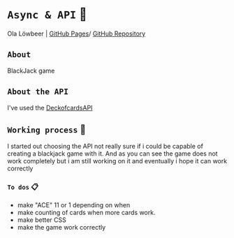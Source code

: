 
# `Async & API` :satellite:

Ola Löwbeer | [GitHub Pages](https://olalowbeer.github.io/Javascript-ajax/)/ [GitHub Repository](https://github.com/olalowbeer/Javascript-ajax)

## `About`

BlackJack game


## `About the API`

I've used the [DeckofcardsAPI](https://deckofcardsapi.com/) 

## `Working process` :wrench:

I started out choosing the API not really sure if i could be capable of creating a blackjack game with it. And as you can see the game does not work completely but i am still working on it and eventually i hope it can work correctly

### `To dos` :clipboard:
- make "ACE" 11 or 1 depending on when
- make counting of cards when more cards work.
- make better CSS 
- make the game work correctly
